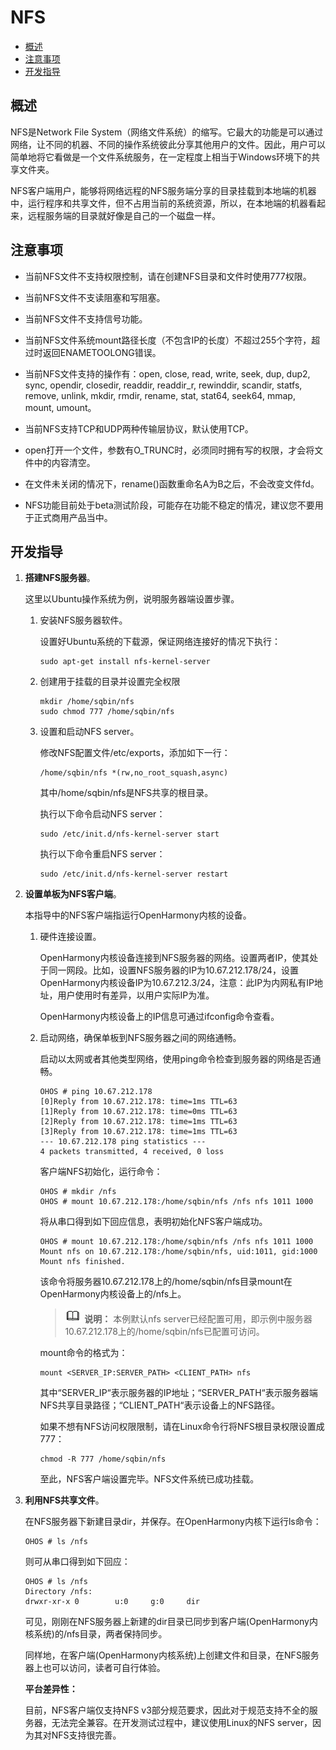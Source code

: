 # NFS<a name="ZH-CN_TOPIC_0000001052170493"></a>

-   [概述](#section18322139164413)
-   [注意事项](#section532912331467)
-   [开发指导](#section166873374711)

## 概述<a name="section18322139164413"></a>

NFS是Network File System（网络文件系统）的缩写。它最大的功能是可以通过网络，让不同的机器、不同的操作系统彼此分享其他用户的文件。因此，用户可以简单地将它看做是一个文件系统服务，在一定程度上相当于Windows环境下的共享文件夹。

NFS客户端用户，能够将网络远程的NFS服务端分享的目录挂载到本地端的机器中，运行程序和共享文件，但不占用当前的系统资源，所以，在本地端的机器看起来，远程服务端的目录就好像是自己的一个磁盘一样。

## 注意事项<a name="section532912331467"></a>

-   当前NFS文件不支持权限控制，请在创建NFS目录和文件时使用777权限。

-   当前NFS文件不支读阻塞和写阻塞。

-   当前NFS文件不支持信号功能。

-   当前NFS文件系统mount路径长度（不包含IP的长度）不超过255个字符，超过时返回ENAMETOOLONG错误。

-   当前NFS文件支持的操作有：open, close, read, write, seek, dup, dup2, sync, opendir, closedir, readdir, readdir\_r, rewinddir,  scandir, statfs, remove, unlink, mkdir, rmdir, rename, stat, stat64, seek64, mmap, mount, umount。

-   当前NFS支持TCP和UDP两种传输层协议，默认使用TCP。

-   open打开一个文件，参数有O\_TRUNC时，必须同时拥有写的权限，才会将文件中的内容清空。

-   在文件未关闭的情况下，rename\(\)函数重命名A为B之后，不会改变文件fd。

-   NFS功能目前处于beta测试阶段，可能存在功能不稳定的情况，建议您不要用于正式商用产品当中。


## 开发指导<a name="section166873374711"></a>

1.  **搭建NFS服务器**。

    这里以Ubuntu操作系统为例，说明服务器端设置步骤。

    1.  安装NFS服务器软件。

        设置好Ubuntu系统的下载源，保证网络连接好的情况下执行：

        ```
        sudo apt-get install nfs-kernel-server
        ```

    2.  创建用于挂载的目录并设置完全权限

        ```
        mkdir /home/sqbin/nfs
        sudo chmod 777 /home/sqbin/nfs
        ```

    3.  设置和启动NFS server。

        修改NFS配置文件/etc/exports，添加如下一行：

        ```
        /home/sqbin/nfs *(rw,no_root_squash,async)
        ```

        其中/home/sqbin/nfs是NFS共享的根目录。

        执行以下命令启动NFS server：

        ```
        sudo /etc/init.d/nfs-kernel-server start
        ```

        执行以下命令重启NFS server：

        ```
        sudo /etc/init.d/nfs-kernel-server restart
        ```


2.  **设置单板为NFS客户端**。

    本指导中的NFS客户端指运行OpenHarmony内核的设备。

    1.  硬件连接设置。

        OpenHarmony内核设备连接到NFS服务器的网络。设置两者IP，使其处于同一网段。比如，设置NFS服务器的IP为10.67.212.178/24，设置OpenHarmony内核设备IP为10.67.212.3/24，注意：此IP为内网私有IP地址，用户使用时有差异，以用户实际IP为准。

        OpenHarmony内核设备上的IP信息可通过ifconfig命令查看。

    2.  启动网络，确保单板到NFS服务器之间的网络通畅。

        启动以太网或者其他类型网络，使用ping命令检查到服务器的网络是否通畅。

        ```
        OHOS # ping 10.67.212.178
        [0]Reply from 10.67.212.178: time=1ms TTL=63
        [1]Reply from 10.67.212.178: time=0ms TTL=63
        [2]Reply from 10.67.212.178: time=1ms TTL=63
        [3]Reply from 10.67.212.178: time=1ms TTL=63
        --- 10.67.212.178 ping statistics ---
        4 packets transmitted, 4 received, 0 loss
        ```

        客户端NFS初始化，运行命令：

        ```
        OHOS # mkdir /nfs
        OHOS # mount 10.67.212.178:/home/sqbin/nfs /nfs nfs 1011 1000
        ```

        将从串口得到如下回应信息，表明初始化NFS客户端成功。

        ```
        OHOS # mount 10.67.212.178:/home/sqbin/nfs /nfs nfs 1011 1000
        Mount nfs on 10.67.212.178:/home/sqbin/nfs, uid:1011, gid:1000
        Mount nfs finished.
        ```

        该命令将服务器10.67.212.178上的/home/sqbin/nfs目录mount在OpenHarmony内核设备上的/nfs上。

        >![](public_sys-resources/icon-note.gif) **说明：** 
        >本例默认nfs server已经配置可用，即示例中服务器10.67.212.178上的/home/sqbin/nfs已配置可访问。

        mount命令的格式为：

        ```
        mount <SERVER_IP:SERVER_PATH> <CLIENT_PATH> nfs
        ```

        其中“SERVER\_IP“表示服务器的IP地址；“SERVER\_PATH“表示服务器端NFS共享目录路径；“CLIENT\_PATH“表示设备上的NFS路径。

        如果不想有NFS访问权限限制，请在Linux命令行将NFS根目录权限设置成777：

        ```
        chmod -R 777 /home/sqbin/nfs
        ```

        至此，NFS客户端设置完毕。NFS文件系统已成功挂载。


3.  **利用NFS共享文件**。

    在NFS服务器下新建目录dir，并保存。在OpenHarmony内核下运行ls命令：

    ```
    OHOS # ls /nfs
    ```

    则可从串口得到如下回应：

    ```
    OHOS # ls /nfs 
    Directory /nfs:                 
    drwxr-xr-x 0        u:0     g:0     dir
    ```

    可见，刚刚在NFS服务器上新建的dir目录已同步到客户端\(OpenHarmony内核系统\)的/nfs目录，两者保持同步。

    同样地，在客户端\(OpenHarmony内核系统\)上创建文件和目录，在NFS服务器上也可以访问，读者可自行体验。

    **平台差异性：**

    目前，NFS客户端仅支持NFS v3部分规范要求，因此对于规范支持不全的服务器，无法完全兼容。在开发测试过程中，建议使用Linux的NFS server，因为其对NFS支持很完善。


